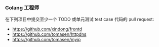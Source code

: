### Golang 工程师 ###

在下列项目中提交至少一个 TODO 或单元测试 test case 代码的 pull request:

* https://github.com/xindong/frontd
* https://github.com/tomasen/httpdns
* https://github.com/tomasen/myip
